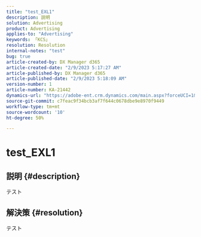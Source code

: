 ```yaml
---
title: "test_EXL1"
description: 説明
solution: Advertising
product: Advertising
applies-to: "Advertising"
keywords: 「KCS」
resolution: Resolution
internal-notes: "test"
bug: true
article-created-by: DX Manager d365
article-created-date: "2/9/2023 5:17:27 AM"
article-published-by: DX Manager d365
article-published-date: "2/9/2023 5:18:09 AM"
version-number: 1
article-number: KA-21442
dynamics-url: "https://adobe-ent.crm.dynamics.com/main.aspx?forceUCI=1&pagetype=entityrecord&etn=knowledgearticle&id=c91ead09-39a8-ed11-aad1-6045bd0061cb"
source-git-commit: c7feac9f34bcb3af7f644c0678dbe9e8970f9449
workflow-type: tm+mt
source-wordcount: '10'
ht-degree: 50%

---
```


# test_EXL1

## 説明 {#description}

テスト

## 解決策 {#resolution}


テスト
